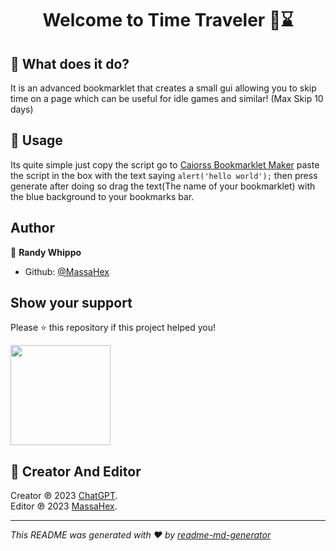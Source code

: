 <h1 align="center">Welcome to Time Traveler 👋⌛</h1>

## 🤔 What does it do?

It is an advanced bookmarklet that creates a small gui allowing you to skip time on a page which can be useful for idle games and similar! (Max Skip 10 days)

## 🚀 Usage

Its quite simple just copy the script go to <a href="https://caiorss.github.io/bookmarklet-maker/">Caiorss Bookmarklet Maker</a> paste the script in the box with the text saying ``alert('hello world');`` then press generate after doing so drag the text(The name of your bookmarklet) with the blue background to your bookmarks bar.

## Author

👤 **Randy Whippo**

- Github: [@MassaHex](https://github.com/MassaHex)

## Show your support

Please ⭐️ this repository if this project helped you!

<a href="https://youtube.com/@MassaHex">
  <img src="https://xcde.pages.dev/assets/NHS.png" width="160">
</a>

## 📝 Creator And Editor

Creator ℗ 2023 [ChatGPT](https://openai.com/).<br />
Editor ℗ 2023 [MassaHex](https://github.com/MassaHex).<br />

---

_This README was generated with ❤️ by [readme-md-generator](https://github.com/kefranabg/readme-md-generator)_
